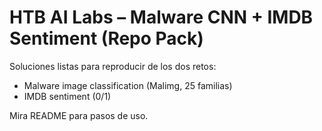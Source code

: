 # HTB AI Labs – Malware CNN + IMDB Sentiment (Repo Pack)

Soluciones listas para reproducir de los dos retos:
- Malware image classification (Malimg, 25 familias)
- IMDB sentiment (0/1)

Mira README para pasos de uso.
